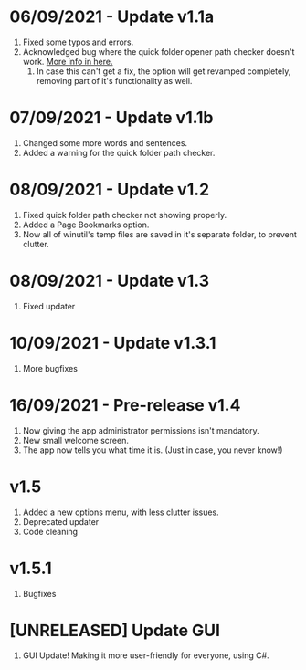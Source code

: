 # 06/09/2021 - Update v1.1a
1. Fixed some typos and errors.
2. Acknowledged bug where the quick folder opener path checker doesn't work. [More info in here.](https://github.com/SteveYT77/winutil/issues/1)
   1. In case this can't get a fix, the option will get revamped completely, removing part of it's functionality as well.

# 07/09/2021 - Update v1.1b
1. Changed some more words and sentences.
2. Added a warning for the quick folder path checker.

# 08/09/2021 - Update v1.2
1. Fixed quick folder path checker not showing properly.
2. Added a Page Bookmarks option.
3. Now all of winutil's temp files are saved in it's separate folder, to prevent clutter.

# 08/09/2021 - Update v1.3
1. Fixed updater

# 10/09/2021 - Update v1.3.1
1. More bugfixes

# 16/09/2021 - Pre-release v1.4
1. Now giving the app administrator permissions isn't mandatory.
2. New small welcome screen.
3. The app now tells you what time it is. (Just in case, you never know!)

# v1.5
1. Added a new options menu, with less clutter issues.
2. Deprecated updater
3. Code cleaning

# v1.5.1
1. Bugfixes

# [UNRELEASED] Update GUI
1. GUI Update! Making it more user-friendly for everyone, using C#.
